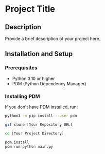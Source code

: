 # Project Title

## Description
Provide a brief description of your project here.

## Installation and Setup
### Prerequisites
- Python 3.10 or higher
- PDM (Python Dependency Manager)

### Installing PDM
If you don't have PDM installed, run:

```bash
python3 -m pip install --user pdm

git clone [Your Repository URL]

cd [Your Project Directory]

pdm install
pdm run python main.py
```